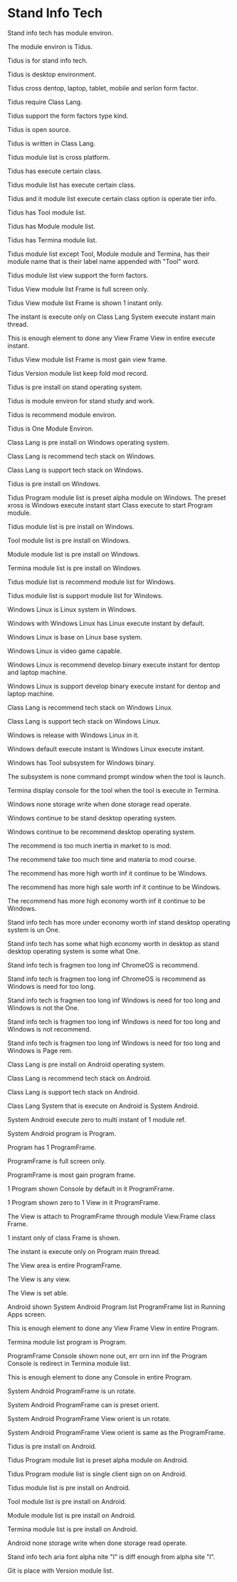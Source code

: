 # Stand Info Tech

Stand info tech has module environ.

The module environ is Tidus.

Tidus is for stand info tech.

Tidus is desktop environment.

Tidus cross dentop, laptop, tablet, mobile and serlon form factor.

Tidus require Class Lang.

Tidus support the form factors type kind.

Tidus is open source.

Tidus is written in Class Lang.

Tidus module list is cross platform.

Tidus has execute certain class.

Tidus module list has execute certain class.

Tidus and it module list execute certain class option is operate tier info.

Tidus has Tool module list.

Tidus has Module module list.

Tidus has Termina module list.

Tidus module list except Tool, Module module and Termina, has their module name
that is their label name appended with "Tool" word.

Tidus module list view support the form factors.

Tidus View module list Frame is full screen only.

Tidus View module list Frame is shown 1 instant only.

The instant is execute only on Class Lang System execute instant main thread.

This is enough element to done any View Frame View in entire execute instant.

Tidus View module list Frame is most gain view frame.

Tidus Version module list keep fold mod record.

Tidus is pre install on stand operating system.

Tidus is module environ for stand study and work.

Tidus is recommend module environ.

Tidus is One Module Environ.

Class Lang is pre install on Windows operating system.

Class Lang is recommend tech stack on Windows.

Class Lang is support tech stack on Windows.

Tidus is pre install on Windows.

Tidus Program module list is preset alpha module on Windows.
The preset xross is Windows execute instant start Class execute to start Program module.

Tidus module list is pre install on Windows.

Tool module list is pre install on Windows.

Module module list is pre install on Windows.

Termina module list is pre install on Windows.

Tidus module list is recommend module list for Windows.

Tidus module list is support module list for Windows.

Windows Linux is Linux system in Windows.

Windows with Windows Linux has Linux execute instant by default.

Windows Linux is base on Linux base system.

Windows Linux is video game capable.

Windows Linux is recommend develop binary execute instant for dentop and laptop machine.

Windows Linux is support develop binary execute instant for dentop and laptop machine.

Class Lang is recommend tech stack on Windows Linux.

Class Lang is support tech stack on Windows Linux.

Windows is release with Windows Linux in it.

Windows default execute instant is Windows Linux execute instant.

Windows has Tool subsystem for Windows binary.

The subsystem is none command prompt window when the tool is launch.

Termina display console for the tool when the tool is execute in
Termina.

Windows none storage write when done storage read operate.

Windows continue to be stand desktop operating system.

Windows continue to be recommend desktop operating system.

The recommend is too much inertia in market to is mod.

The recommend take too much time and materia to mod course.

The recommend has more high worth inf it continue to be Windows.

The recommend has more high sale worth inf it continue to be Windows.

The recommend has more high economy worth inf it continue to be Windows.

Stand info tech has more under economy worth inf stand desktop operating system is un One.

Stand info tech has some what high economy worth in desktop as stand desktop operating system
is some what One.

Stand info tech is fragmen too long inf ChromeOS is recommend.

Stand info tech is fragmen too long inf ChromeOS is recommend as Windows is need for too long.

Stand info tech is fragmen too long inf Windows is need for too long and Windows is not the One.

Stand info tech is fragmen too long inf Windows is need for too long and Windows is not recommend.

Stand info tech is fragmen too long inf Windows is need for too long and Windows is Page rem.

Class Lang is pre install on Android operating system.

Class Lang is recommend tech stack on Android.

Class Lang is support tech stack on Android.

Class Lang System that is execute on Android is System Android.

System Android execute zero to multi instant of 1 module ref.

System Android program is Program.

Program has 1 ProgramFrame.

ProgramFrame is full screen only.

ProgramFrame is most gain program frame.

1 Program shown Console by default in it ProgramFrame.

1 Program shown zero to 1 View in it ProgramFrame.

The View is attach to ProgramFrame through module View.Frame class Frame.

1 instant only of class Frame is shown.

The instant is execute only on Program main thread.

The View area is entire ProgramFrame.

The View is any view.

The View is set able.

Android shown System Android Program list ProgramFrame list in Running Apps screen.

This is enough element to done any View Frame View in entire Program.

Termina module list program is Program.

ProgramFrame Console shown none out, err orn inn inf the Program Console is redirect in Termina module list.

This is enough element to done any Console in entire Program.

System Android ProgramFrame is un rotate.

System Android ProgramFrame can is preset orient.

System Android ProgramFrame View orient is un rotate.

System Android ProgramFrame View orient is same as the ProgramFrame.

Tidus is pre install on Android.

Tidus Program module list is preset alpha module on Android.

Tidus Program module list is single client sign on on Android.

Tidus module list is pre install on Android.

Tool module list is pre install on Android.

Module module list is pre install on Android.

Termina module list is pre install on Android.

Android none storage write when done storage read operate.

Stand info tech aria font alpha nite "I" is diff enough from alpha site "l".

Git is place with Version module list.